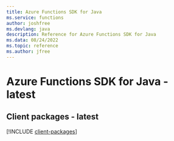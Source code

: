 ```yaml
---
title: Azure Functions SDK for Java
ms.service: functions
author: joshfree
ms.devlang: java
description: Reference for Azure Functions SDK for Java
ms.data: 08/24/2022
ms.topic: reference
ms.author: jfree
---
```

# Azure Functions SDK for Java - latest

## Client packages - latest
[!INCLUDE [client-packages](functions-client-index.md)]